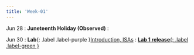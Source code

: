 ```yaml
---
title: 'Week-01'
---
```



Jun 28
: **Juneteenth Holiday (Observed)**
  : [](#)

Jun 30
: **Lab**{: .label .label-purple }[Introduction, ISAs](#)
  : [**Lab 1 release**{: .label .label-green }](https://canvas.ucsd.edu/files/4732508/download?download_frd=1)


